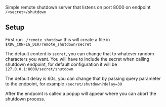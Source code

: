 Simple remote shutdown server that listens on port 8000 on endpoint `/<secret>/shutdown`

## Setup
First run `./remote_shutdown` this will create a file in `$XDG_CONFIG_DIR/remote_shutdown/secret`

The default content is `secret`, you can change that to whatever random characters you want. You will have to include the secret when calling shutdown endpoint, for default configuration it will be `127.0.0.1:8000/secret/shutdown`

The default delay is 60s, you can change that by passing query parameter to the endpoint, for example `/secret/shutdown?delay=30`

After the endpoint is called a popup will appear where you can abort the shutdown process.